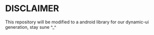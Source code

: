 # DISCLAIMER

This repository will be modified to a android library for our dynamic-ui generation, stay sune ^_^
